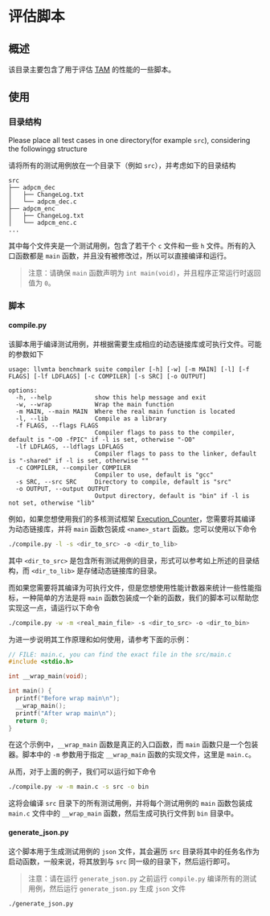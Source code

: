 # 评估脚本


## 概述

该目录主要包含了用于评估 [TAM](https://github.com/RTS-SYSU/Timing-Analysis-Multicores) 的性能的一些脚本。

## 使用

### 目录结构

Please place all test cases in one directory(for example `src`), considering the followingg structure

请将所有的测试用例放在一个目录下（例如 `src`），并考虑如下的目录结构

```text
src
├── adpcm_dec
│   ├── ChangeLog.txt
│   └── adpcm_dec.c
├── adpcm_enc
│   ├── ChangeLog.txt
│   └── adpcm_enc.c
...
```

其中每个文件夹是一个测试用例，包含了若干个 `c` 文件和一些 `h` 文件。所有的入口函数都是 `main` 函数，并且没有被修改过，所以可以直接编译和运行。

> 注意：请确保 `main` 函数声明为 `int main(void)`，并且程序正常运行时返回值为 `0`。

### 脚本

#### compile.py

该脚本用于编译测试用例，并根据需要生成相应的动态链接库或可执行文件。可能的参数如下

```text
usage: llvmta benchmark suite compiler [-h] [-w] [-m MAIN] [-l] [-f FLAGS] [-lf LDFLAGS] [-c COMPILER] [-s SRC] [-o OUTPUT]

options:
  -h, --help            show this help message and exit
  -w, --wrap            Wrap the main function
  -m MAIN, --main MAIN  Where the real main function is located
  -l, --lib             Compile as a library
  -f FLAGS, --flags FLAGS
                        Compiler flags to pass to the compiler, default is "-O0 -fPIC" if -l is set, otherwise "-O0"
  -lf LDFLAGS, --ldflags LDFLAGS
                        Compiler flags to pass to the linker, default is "-shared" if -l is set, otherwise ""
  -c COMPILER, --compiler COMPILER
                        Compiler to use, default is "gcc"
  -s SRC, --src SRC     Directory to compile, default is "src"
  -o OUTPUT, --output OUTPUT
                        Output directory, default is "bin" if -l is not set, otherwise "lib"
```

例如，如果您想使用我们的多核测试框架 [Execution_Counter](https://github.com/RTS-SYSU/Execution_Counter)，您需要将其编译为动态链接库，并将 `main` 函数包装成 `<name>_start` 函数。您可以使用以下命令

```bash
./compile.py -l -s <dir_to_src> -o <dir_to_lib>
```

其中 `<dir_to_src>` 是包含所有测试用例的目录，形式可以参考如上所述的目录结构，而 `<dir_to_lib>` 是存储动态链接库的目录。

而如果您需要将其编译为可执行文件，但是您想使用性能计数器来统计一些性能指标，一种简单的方法是将 `main` 函数包装成一个新的函数，我们的脚本可以帮助您实现这一点，请运行以下命令

```bash
./compile.py -w -m <real_main_file> -s <dir_to_src> -o <dir_to_bin>
```

为进一步说明其工作原理和如何使用，请参考下面的示例：

```c
// FILE: main.c, you can find the exact file in the src/main.c 
#include <stdio.h>

int __wrap_main(void);

int main() {
  printf("Before wrap main\n");
  __wrap_main();
  printf("After wrap main\n");
  return 0;
}
```

在这个示例中，`__wrap_main` 函数是真正的入口函数，而 `main` 函数只是一个包装器。脚本中的 `-m` 参数用于指定 `__wrap_main` 函数的实现文件，这里是 `main.c`。

从而，对于上面的例子，我们可以运行如下命令

```bash
./compile.py -w -m main.c -s src -o bin
```

这将会编译 `src` 目录下的所有测试用例，并将每个测试用例的 `main` 函数包装成 `main.c` 文件中的 `__wrap_main` 函数，然后生成可执行文件到 `bin` 目录中。

#### generate_json.py

这个脚本用于生成测试用例的 `json` 文件，其会遍历 `src` 目录将其中的任务名作为启动函数，一般来说，将其放到与 `src` 同一级的目录下，然后运行即可。

> 注意：请在运行 `generate_json.py` 之前运行 `compile.py` 编译所有的测试用例，然后运行 `generate_json.py` 生成 `json` 文件

```bash
./generate_json.py
```

